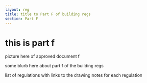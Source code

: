 ```yaml
---
layout: reg
title: title to Part F of building regs
section: Part F
---
```


# this is part f 

picture here of approved document f

some blurb here about part f of the building regs

list of regulations with links to the drawing notes for each regulation
